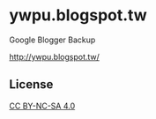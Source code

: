 # ywpu.blogspot.tw #
 
Google Blogger Backup

http://ywpu.blogspot.tw/

## License ##

[CC BY-NC-SA 4.0](https://creativecommons.org/licenses/by-nc-sa/4.0/)
